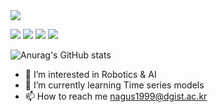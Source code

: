 <img src="https://capsule-render.vercel.app/api?type=transparent&color=random&height=80&section=header&text=👋%20Hi%20I'm%20Najongs%20interested%20in%20intelligent%20robotics&fontSize=50&animation=twinkling" />

<a href="README.md" target="_blank"><img src="https://img.shields.io/badge/python-A6A9AA?style=flat&logo=python&logoColor=#3776AB"/></a>
<a href="README.md" target="_blank"><img src="https://img.shields.io/badge/pandas-A6A9AA?style=flat&logo=pandas&logoColor=#150458"/></a>
<a href="README.md" target="_blank"><img src="https://img.shields.io/badge/pytorch-A6A9AA?style=flat&logo=pytorch&logoColor=#EE4C2C"/></a>
<a href="README.md" target="_blank"><img src="https://img.shields.io/badge/scikitlearn-A6A9AA?style=flat&logo=scikit-learn&logoColor=#F7931E"/></a>

![Anurag's GitHub stats](https://github-readme-stats.vercel.app/api?username=Najongs&show_icons=true&theme=radical)


- 👀 I’m interested in Robotics & AI
- 🌱 I’m currently learning Time series models
- 📫 How to reach me nagus1999@dgist.ac.kr

<!---
Najongs/Najongs is a ✨ special ✨ repository because its `README.md` (this file) appears on your GitHub profile.
You can click the Preview link to take a look at your changes.
--->
